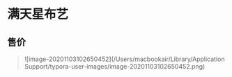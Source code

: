 # 满天星布艺

## 售价

> ![image-20201103102650452](/Users/macbookair/Library/Application Support/typora-user-images/image-20201103102650452.png)